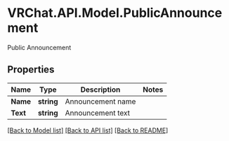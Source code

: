 # VRChat.API.Model.PublicAnnouncement
Public Announcement

## Properties

Name | Type | Description | Notes
------------ | ------------- | ------------- | -------------
**Name** | **string** | Announcement name | 
**Text** | **string** | Announcement text | 

[[Back to Model list]](../README.md#documentation-for-models) [[Back to API list]](../README.md#documentation-for-api-endpoints) [[Back to README]](../README.md)

